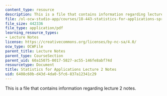 ```yaml
---
content_type: resource
description: This is a file that contains information regarding lecture 2 notes.
file: /ol-ocw-studio-app/courses/18-443-statistics-for-applications-spring-2015/6408c60bd43d4da05fc6837a12341c29_MIT18_443S15_LEC2.pdf
file_size: 442336
file_type: application/pdf
learning_resource_types:
- Lecture Notes
license: https://creativecommons.org/licenses/by-nc-sa/4.0/
ocw_type: OCWFile
parent_title: Lecture Notes
parent_type: CourseSection
parent_uid: 60a15075-0017-5827-ac55-146fe8abf74d
resourcetype: Document
title: Statistics for Applications Lecture 2 Notes
uid: 6408c60b-d43d-4da0-5fc6-837a12341c29
---
```

This is a file that contains information regarding lecture 2 notes.